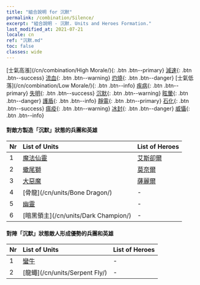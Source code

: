 ```yaml
---
title: "組合說明 for 沉默"
permalink: /combination/Silence/
excerpt: "組合說明 - 沉默. Units and Heroes Formation."
last_modified_at: 2021-07-21
locale: cn
ref: "沉默.md"
toc: false
classes: wide
---
```


  [士氣高漲](/cn/combination/High Morale/){: .btn .btn--primary} [減速](/cn/combination/Slow/){: .btn .btn--success} [流血](/cn/combination/Bleeding/){: .btn .btn--warning} [灼燒](/cn/combination/Burning/){: .btn .btn--danger} [士氣低落](/cn/combination/Low Morale/){: .btn .btn--info} [疾病](/cn/combination/Disease/){: .btn .btn--primary} [失明](/cn/combination/Blind/){: .btn .btn--success} [沉默](/cn/combination/Silence/){: .btn .btn--warning} [眩暈](/cn/combination/Stun/){: .btn .btn--danger} [護盾](/cn/combination/Shield/){: .btn .btn--info} [靜電](/cn/combination/Static/){: .btn .btn--primary} [石化](/cn/combination/Petrify/){: .btn .btn--success} [瘟疫](/cn/combination/Plague/){: .btn .btn--warning} [冰封](/cn/combination/Freeze/){: .btn .btn--danger} [威懾](/cn/combination/Deterrence/){: .btn .btn--info} 


#### 對敵方製造「沉默」狀態的兵團和英雄

  | Nr |  List of Units  | List of Heroes | 
  |:---|:----------------|:---------------| 
  | 1 | [魔法仙靈](/cn/units/Sprite/) | [艾斯卻爾](/cn/heroes/Astral/) |
  | 2 | [蠍尾獅](/cn/units/Manticore/) | [莫奈爾](/cn/heroes/Monere/) |
  | 3 | [大惡魔](/cn/units/Devil/) | [薩麗爾](/cn/heroes/Ciele/) |
  | 4 | [骨龍](/cn/units/Bone Dragon/) | - |
  | 5 | [幽靈](/cn/units/Wight/) | - |
  | 6 | [暗黑領主](/cn/units/Dark Champion/) | - |


#### 對陣「沉默」狀態敵人形成優勢的兵團和英雄

  | Nr |  List of Units  | List of Heroes | 
  |:---|:----------------|:---------------| 
  | 1 | [蠻牛](/cn/units/Gorgon/) | - |
  | 2 | [龍蠅](/cn/units/Serpent Fly/) | - |
